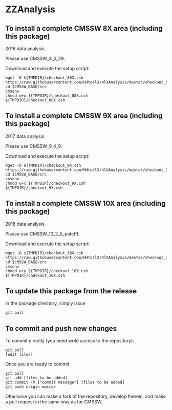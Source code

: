 ZZAnalysis
==========

To install a complete CMSSW 8X area (including this package)
------------------------------
2016 data analysis

Please use CMSSW_8_0_29. 

Download and execute the setup script:
```
wget -O ${TMPDIR}/checkout_80X.csh https://raw.githubusercontent.com/HHto4lX/4lXAnalysis/master/checkout_80X.csh
cd $CMSSW_BASE/src
cmsenv
chmod u+x ${TMPDIR}/checkout_80X.csh
${TMPDIR}/checkout_80X.csh
```

To install a complete CMSSW 9X area (including this package)
------------------------------
2017 data analysis

Please use CMSSW_9_4_9.

Download and execute the setup script:
```
wget -O ${TMPDIR}/checkout_9X.csh https://raw.githubusercontent.com/HHto4lX/4lXAnalysis/master/checkout_9X.csh
cd $CMSSW_BASE/src
cmsenv
chmod u+x ${TMPDIR}/checkout_9X.csh
${TMPDIR}/checkout_9X.csh
```

To install a complete CMSSW 10X area (including this package)
------------------------------
2018 data analysis

Please use CMSSW_10_2_5_patch1. 

Download and execute the setup script:
```
wget -O ${TMPDIR}/checkout_10X.csh https://raw.githubusercontent.com/HHto4lX/4lXAnalysis/master/checkout_10X.csh
cd $CMSSW_BASE/src
cmsenv
chmod u+x ${TMPDIR}/checkout_10X.csh
${TMPDIR}/checkout_10X.csh
```

To update this package from the release
------------------------------------------
In the package directory, simply issue
```
git pull
```

To commit and push new changes
------------------------------
To commit directly (you need write access to the repository):
```
git pull
[edit files]
```
Once you are ready to commit
```
git pull
git add [files to be added]
git commit -m ["commit message"] [files to be added]
git push origin master
```

Otherwise you can make a fork of the repository, develop therein, and make a pull request in the same way as for CMSSW.


